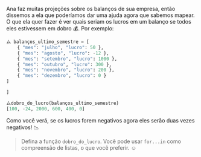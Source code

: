 Ana faz muitas projeções sobre os balanços de sua empresa, então dissemos a ela que poderíamos dar uma ajuda agora que sabemos mapear. O que ela quer fazer é ver quais seriam os lucros em um balanço se todos eles estivessem em dobro :moneybag:. Por exemplo:

``` python
ム balanços_ultimo_semestre = [
    { "mes": "julho", "lucro": 50 },
    { "mes": "agosto", "lucro": -12 },
    { "mes": "setembro", "lucro": 1000 },
    { "mes": "outubro", "lucro": 300 },
    { "mes": "novembro", "lucro": 200 },
    { "mes": "dezembro", "lucro": 0 }
]

]

ムdobro_do_lucro(balanços_ultimo_semestre)
[100, -24, 2000, 600, 400, 0]
```

Como você verá, se os lucros forem negativos agora eles serão duas vezes negativos! :chart_with_downwards_trend:

> Defina a função `dobro_do_lucro`. Você pode usar `for...in` como compreensão de listas, o que você preferir.  :relaxed:
